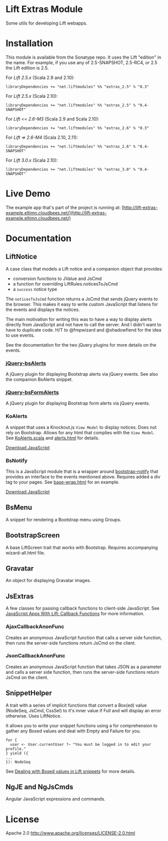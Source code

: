 # Lift Extras Module

Some utils for developing Lift webapps.

# Installation

This module is available from the Sonatype repo. It uses the Lift "edition" in the name. For example, if you use any of 2.5-SNAPSHOT, 2.5-RC4, or 2.5 the Lift edition is 2.5.

For *Lift 2.5.x* (Scala 2.9 and 2.10):

    libraryDependencies += "net.liftmodules" %% "extras_2.5" % "0.3"

For *Lift 2.5.x* (Scala 2.10):

    libraryDependencies += "net.liftmodules" %% "extras_2.5" % "0.4-SNAPSHOT"

For *Lift <= 2.6-M3* (Scala 2.9 and Scala 2.10):

    libraryDependencies += "net.liftmodules" %% "extras_2.6" % "0.3"

For *Lift => 2.6-M4* (Scala 2.10, 2.11):

    libraryDependencies += "net.liftmodules" %% "extras_2.6" % "0.4-SNAPSHOT"

For *Lift 3.0.x* (Scala 2.10):

    libraryDependencies += "net.liftmodules" %% "extras_3.0" % "0.4-SNAPSHOT"

# Live Demo

The example app that's part of the project is running at:
[http://lift-extras-example.eltimn.cloudbees.net/](http://lift-extras-example.eltimn.cloudbees.net/)

# Documentation

## LiftNotice

A case class that models a Lift notice and a companion object that provides:

* conversion functions to JValue and JsCmd
* a function for overriding LiftRules.noticesToJsCmd
* a `success` notice type

The `noticesToJsCmd` function returns a JsCmd that sends jQuery events to the browser. This makes it easy to write custom JavaScript that listens for the events and displays the notices.

The main motivation for writing this was to have a way to display alerts directly from JavaScript and not have to call the server. And I didn't want to have to duplicate code. H/T to @fmpwizard and @shadowfiend for the idea to use events.

See the documentation for the two jQuery plugins for more details on the events.

### [jQuery-bsAlerts](http://eltimn.github.com/jquery-bs-alerts/index.html "jQuery-bsAlerts")

A jQuery plugin for displaying Bootstrap alerts via jQuery events. See also the companion BsAlerts snippet.

### [jQuery-bsFormAlerts](http://eltimn.github.com/jquery-bs-formalerts/index.html "jQuery-bsFormAlerts")

A jQuery plugin for displaying Bootstrap form alerts via jQuery events.

### KoAlerts

A snippet that uses a Knockout.js `View Model` to display notices. Does not rely on Bootstrap. Allows for any html that complies with the `View Model`. See [KoAlerts.scala](https://github.com/eltimn/lift-extras/blob/master/library/src/main/scala/net/liftmodules/extras/snippet/KoAlerts.scala) and [alerts.html](https://github.com/eltimn/lift-extras/blob/master/example/src/main/webapp/templates-hidden/alerts.html) for details.

[Download JavaScript](https://raw.github.com/eltimn/lift-extras/master/example/src/main/javascript/KoAlerts.js)

### BsNotify

This is a JavaScript module that is a wrapper around [bootstrap-notify](http://nijikokun.github.com/bootstrap-notify/ "bootstrap-notify") that provides an interface to the events mentioned above. Requires added a div tag to your pages. See [base-wrap.html](https://github.com/eltimn/lift-extras/blob/master/example/src/main/webapp/templates-hidden/base-wrap.html#L41) for an example.

[Download JavaScript](https://raw.github.com/eltimn/lift-extras/master/example/src/main/javascript/BsNotify.js)

## BsMenu

A snippet for rendering a Bootstrap menu using Groups.

## BootstrapScreen

A base LiftScreen trait that works with Bootstrap. Requires accompanying wizard-all.html file.

## Gravatar

An object for displaying Gravatar images.

## JsExtras

A few classes for passing callback functions to client-side JavaScript. See [JavaScript Apps With Lift: Callback Functions](http://www.eltimn.com/blog/004-javascript-apps-with-lift-callback-functions) for more information.

### AjaxCallbackAnonFunc

Creates an anonymous JavaScript function that calls a server side function, then runs the server-side functions return JsCmd on the client.

### JsonCallbackAnonFunc

Creates an anonymous JavaScript function that takes JSON as a parameter and calls a server side function, then runs the server-side functions return JsCmd on the client.

## SnippetHelper

A trait with a series of implicit functions that convert a Box(ed) value (NodeSeq, JsCmd, CssSel) to it's inner value if Full and will display an error otherwise. Uses LiftNotice.

It allows you to write your snippet functions using a for comprehension to gather any Boxed values and deal with Empty and Failure for you.

    for {
      user <- User.currentUser ?~ "You must be logged in to edit your profile."
    } yield ({
    ...
    }): NodeSeq

See [Dealing with Boxed values in Lift snippets](http://www.eltimn.com/blog/001-dealing-with-boxed-values-in-snippets) for more details.

## NgJE and NgJsCmds

Angular JavaScript expressions and commands.

# License

Apache 2.0 http://www.apache.org/licenses/LICENSE-2.0.html
